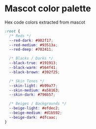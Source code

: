 # Mascot color palette

Hex code colors extracted from mascot

```css
:root {
  /* Reds */
  --red-dark: #902f17;
  --red-medium: #93513a;
  --red-deep: #702411;

  /* Blacks / Darks */
  --black-true: #191913;
  --black-warm: #564f41;
  --black-brown: #392f25;

  /* Skin Tones */
  --skin-light: #b99a77;
  --skin-medium: #a58163;
  --skin-dark: #796b57;

  /* Beiges / Backgrounds */
  --beige-light: #efdec2;
  --beige-medium: #d1b592;
  --beige-dark: #dfcaac;
}
```
